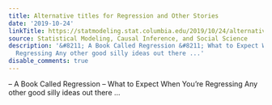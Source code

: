 ```yaml
---
title: Alternative titles for Regression and Other Stories
date: '2019-10-24'
linkTitle: https://statmodeling.stat.columbia.edu/2019/10/24/alternative-titles-for-regression-and-other-stories/
source: Statistical Modeling, Causal Inference, and Social Science
description: '&#8211; A Book Called Regression &#8211; What to Expect When You&#8217;re
  Regressing Any other good silly ideas out there ...'
disable_comments: true
---
```

&#8211; A Book Called Regression &#8211; What to Expect When You&#8217;re Regressing Any other good silly ideas out there ...